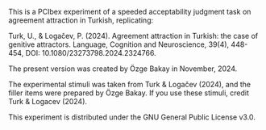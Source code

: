 This is a PCIbex experiment of a speeded acceptability judgment task on agreement attraction in Turkish, replicating:

Turk, U., & Logačev, P. (2024). Agreement attraction in Turkish: the case of genitive attractors. Language, Cognition and Neuroscience, 39(4), 448-454, DOI: 10.1080/23273798.2024.2324766.

The present version was created by Özge Bakay in November, 2024.

The experimental stimuli was taken from Turk & Logačev (2024), and the filler items were prepared by Özge Bakay. If you use these stimuli, credit Turk & Logacev (2024).

This experiment is distributed under the GNU General Public License v3.0.
